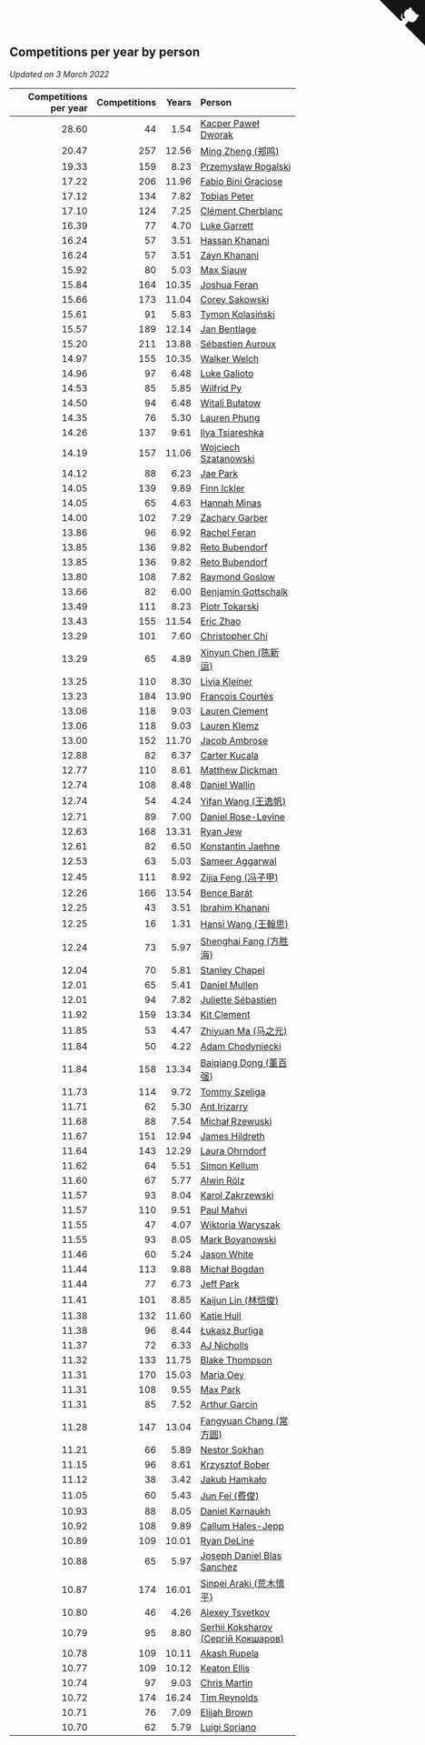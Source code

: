 ## Competitions per year by person

*Updated on  3 March 2022*

| Competitions per year | Competitions | Years | Person |
| ---: | ---: | ---: | :--- |
| 28.60 | 44 | 1.54 | [Kacper Paweł Dworak](https://www.worldcubeassociation.org/persons/2020DWOR01) |
| 20.47 | 257 | 12.56 | [Ming Zheng (郑鸣)](https://www.worldcubeassociation.org/persons/2009ZHEN11) |
| 19.33 | 159 | 8.23 | [Przemysław Rogalski](https://www.worldcubeassociation.org/persons/2013ROGA02) |
| 17.22 | 206 | 11.96 | [Fabio Bini Graciose](https://www.worldcubeassociation.org/persons/2010GRAC02) |
| 17.12 | 134 | 7.82 | [Tobias Peter](https://www.worldcubeassociation.org/persons/2014PETE03) |
| 17.10 | 124 | 7.25 | [Clément Cherblanc](https://www.worldcubeassociation.org/persons/2014CHER05) |
| 16.39 | 77 | 4.70 | [Luke Garrett](https://www.worldcubeassociation.org/persons/2017GARR05) |
| 16.24 | 57 | 3.51 | [Hassan Khanani](https://www.worldcubeassociation.org/persons/2018KHAN26) |
| 16.24 | 57 | 3.51 | [Zayn Khanani](https://www.worldcubeassociation.org/persons/2018KHAN28) |
| 15.92 | 80 | 5.03 | [Max Siauw](https://www.worldcubeassociation.org/persons/2017SIAU02) |
| 15.84 | 164 | 10.35 | [Joshua Feran](https://www.worldcubeassociation.org/persons/2011FERA01) |
| 15.66 | 173 | 11.04 | [Corey Sakowski](https://www.worldcubeassociation.org/persons/2011SAKO01) |
| 15.61 | 91 | 5.83 | [Tymon Kolasiński](https://www.worldcubeassociation.org/persons/2016KOLA02) |
| 15.57 | 189 | 12.14 | [Jan Bentlage](https://www.worldcubeassociation.org/persons/2010BENT01) |
| 15.20 | 211 | 13.88 | [Sébastien Auroux](https://www.worldcubeassociation.org/persons/2008AURO01) |
| 14.97 | 155 | 10.35 | [Walker Welch](https://www.worldcubeassociation.org/persons/2011WELC01) |
| 14.96 | 97 | 6.48 | [Luke Galioto](https://www.worldcubeassociation.org/persons/2015GALI02) |
| 14.53 | 85 | 5.85 | [Wilfrid Py](https://www.worldcubeassociation.org/persons/2016PYWI01) |
| 14.50 | 94 | 6.48 | [Witali Bułatow](https://www.worldcubeassociation.org/persons/2015BUAT01) |
| 14.35 | 76 | 5.30 | [Lauren Phung](https://www.worldcubeassociation.org/persons/2016PHUN02) |
| 14.26 | 137 | 9.61 | [Ilya Tsiareshka](https://www.worldcubeassociation.org/persons/2012TERE01) |
| 14.19 | 157 | 11.06 | [Wojciech Szatanowski](https://www.worldcubeassociation.org/persons/2011SZAT01) |
| 14.12 | 88 | 6.23 | [Jae Park](https://www.worldcubeassociation.org/persons/2015PARK24) |
| 14.05 | 139 | 9.89 | [Finn Ickler](https://www.worldcubeassociation.org/persons/2012ICKL01) |
| 14.05 | 65 | 4.63 | [Hannah Minas](https://www.worldcubeassociation.org/persons/2017MINA04) |
| 14.00 | 102 | 7.29 | [Zachary Garber](https://www.worldcubeassociation.org/persons/2014GARB01) |
| 13.86 | 96 | 6.92 | [Rachel Feran](https://www.worldcubeassociation.org/persons/2015FERA01) |
| 13.85 | 136 | 9.82 | [Reto Bubendorf](https://www.worldcubeassociation.org/persons/2012BUBE01) |
| 13.85 | 136 | 9.82 | [Reto Bubendorf](https://www.worldcubeassociation.org/persons/2012BUBE01) |
| 13.80 | 108 | 7.82 | [Raymond Goslow](https://www.worldcubeassociation.org/persons/2014GOSL01) |
| 13.66 | 82 | 6.00 | [Benjamin Gottschalk](https://www.worldcubeassociation.org/persons/2016GOTT01) |
| 13.49 | 111 | 8.23 | [Piotr Tokarski](https://www.worldcubeassociation.org/persons/2013TOKA01) |
| 13.43 | 155 | 11.54 | [Eric Zhao](https://www.worldcubeassociation.org/persons/2010ZHAO19) |
| 13.29 | 101 | 7.60 | [Christopher Chi](https://www.worldcubeassociation.org/persons/2014CHIC01) |
| 13.29 | 65 | 4.89 | [Xinyun Chen (陈新运)](https://www.worldcubeassociation.org/persons/2017CHEN36) |
| 13.25 | 110 | 8.30 | [Livia Kleiner](https://www.worldcubeassociation.org/persons/2013KLEI03) |
| 13.23 | 184 | 13.90 | [François Courtès](https://www.worldcubeassociation.org/persons/2008COUR01) |
| 13.06 | 118 | 9.03 | [Lauren Clement](https://www.worldcubeassociation.org/persons/2013KLEM01) |
| 13.06 | 118 | 9.03 | [Lauren Klemz](https://www.worldcubeassociation.org/persons/2013KLEM01) |
| 13.00 | 152 | 11.70 | [Jacob Ambrose](https://www.worldcubeassociation.org/persons/2010AMBR01) |
| 12.88 | 82 | 6.37 | [Carter Kucala](https://www.worldcubeassociation.org/persons/2015KUCA01) |
| 12.77 | 110 | 8.61 | [Matthew Dickman](https://www.worldcubeassociation.org/persons/2013DICK01) |
| 12.74 | 108 | 8.48 | [Daniel Wallin](https://www.worldcubeassociation.org/persons/2013WALL03) |
| 12.74 | 54 | 4.24 | [Yifan Wang (王逸帆)](https://www.worldcubeassociation.org/persons/2017WANY29) |
| 12.71 | 89 | 7.00 | [Daniel Rose-Levine](https://www.worldcubeassociation.org/persons/2015ROSE01) |
| 12.63 | 168 | 13.31 | [Ryan Jew](https://www.worldcubeassociation.org/persons/2008JEWR01) |
| 12.61 | 82 | 6.50 | [Konstantin Jaehne](https://www.worldcubeassociation.org/persons/2015JAEH01) |
| 12.53 | 63 | 5.03 | [Sameer Aggarwal](https://www.worldcubeassociation.org/persons/2017AGGA01) |
| 12.45 | 111 | 8.92 | [Zijia Feng (冯子甲)](https://www.worldcubeassociation.org/persons/2013FENG02) |
| 12.26 | 166 | 13.54 | [Bence Barát](https://www.worldcubeassociation.org/persons/2008BARA01) |
| 12.25 | 43 | 3.51 | [Ibrahim Khanani](https://www.worldcubeassociation.org/persons/2018KHAN27) |
| 12.25 | 16 | 1.31 | [Hansi Wang (王翰思)](https://www.worldcubeassociation.org/persons/2020WANG19) |
| 12.24 | 73 | 5.97 | [Shenghai Fang (方胜海)](https://www.worldcubeassociation.org/persons/2016FANG01) |
| 12.04 | 70 | 5.81 | [Stanley Chapel](https://www.worldcubeassociation.org/persons/2016CHAP04) |
| 12.01 | 65 | 5.41 | [Daniel Mullen](https://www.worldcubeassociation.org/persons/2016MULL04) |
| 12.01 | 94 | 7.82 | [Juliette Sébastien](https://www.worldcubeassociation.org/persons/2014SEBA01) |
| 11.92 | 159 | 13.34 | [Kit Clement](https://www.worldcubeassociation.org/persons/2008CLEM01) |
| 11.85 | 53 | 4.47 | [Zhiyuan Ma (马之元)](https://www.worldcubeassociation.org/persons/2017MAZH04) |
| 11.84 | 50 | 4.22 | [Adam Chodyniecki](https://www.worldcubeassociation.org/persons/2017CHOD02) |
| 11.84 | 158 | 13.34 | [Baiqiang Dong (董百强)](https://www.worldcubeassociation.org/persons/2008DONG06) |
| 11.73 | 114 | 9.72 | [Tommy Szeliga](https://www.worldcubeassociation.org/persons/2012SZEL01) |
| 11.71 | 62 | 5.30 | [Ant Irizarry](https://www.worldcubeassociation.org/persons/2016IRIZ02) |
| 11.68 | 88 | 7.54 | [Michał Rzewuski](https://www.worldcubeassociation.org/persons/2014RZEW01) |
| 11.67 | 151 | 12.94 | [James Hildreth](https://www.worldcubeassociation.org/persons/2009HILD01) |
| 11.64 | 143 | 12.29 | [Laura Ohrndorf](https://www.worldcubeassociation.org/persons/2009OHRN01) |
| 11.62 | 64 | 5.51 | [Simon Kellum](https://www.worldcubeassociation.org/persons/2016KELL12) |
| 11.60 | 67 | 5.77 | [Alwin Rölz](https://www.worldcubeassociation.org/persons/2016ROLZ01) |
| 11.57 | 93 | 8.04 | [Karol Zakrzewski](https://www.worldcubeassociation.org/persons/2014ZAKR01) |
| 11.57 | 110 | 9.51 | [Paul Mahvi](https://www.worldcubeassociation.org/persons/2012MAHV01) |
| 11.55 | 47 | 4.07 | [Wiktoria Waryszak](https://www.worldcubeassociation.org/persons/2018WARY01) |
| 11.55 | 93 | 8.05 | [Mark Boyanowski](https://www.worldcubeassociation.org/persons/2014BOYA01) |
| 11.46 | 60 | 5.24 | [Jason White](https://www.worldcubeassociation.org/persons/2016WHIT16) |
| 11.44 | 113 | 9.88 | [Michał Bogdan](https://www.worldcubeassociation.org/persons/2012BOGD01) |
| 11.44 | 77 | 6.73 | [Jeff Park](https://www.worldcubeassociation.org/persons/2015PARK08) |
| 11.41 | 101 | 8.85 | [Kaijun Lin (林恺俊)](https://www.worldcubeassociation.org/persons/2013LINK01) |
| 11.38 | 132 | 11.60 | [Katie Hull](https://www.worldcubeassociation.org/persons/2010HULL01) |
| 11.38 | 96 | 8.44 | [Łukasz Burliga](https://www.worldcubeassociation.org/persons/2013BURL01) |
| 11.37 | 72 | 6.33 | [AJ Nicholls](https://www.worldcubeassociation.org/persons/2015NICH04) |
| 11.32 | 133 | 11.75 | [Blake Thompson](https://www.worldcubeassociation.org/persons/2010THOM03) |
| 11.31 | 170 | 15.03 | [Maria Oey](https://www.worldcubeassociation.org/persons/2007OEYM01) |
| 11.31 | 108 | 9.55 | [Max Park](https://www.worldcubeassociation.org/persons/2012PARK03) |
| 11.31 | 85 | 7.52 | [Arthur Garcin](https://www.worldcubeassociation.org/persons/2014GARC27) |
| 11.28 | 147 | 13.04 | [Fangyuan Chang (常方圆)](https://www.worldcubeassociation.org/persons/2009CHAN04) |
| 11.21 | 66 | 5.89 | [Nestor Sokhan](https://www.worldcubeassociation.org/persons/2016SOKH01) |
| 11.15 | 96 | 8.61 | [Krzysztof Bober](https://www.worldcubeassociation.org/persons/2013BOBE01) |
| 11.12 | 38 | 3.42 | [Jakub Hamkało](https://www.worldcubeassociation.org/persons/2018HAMK01) |
| 11.05 | 60 | 5.43 | [Jun Fei (费俊)](https://www.worldcubeassociation.org/persons/2016FEIJ02) |
| 10.93 | 88 | 8.05 | [Daniel Karnaukh](https://www.worldcubeassociation.org/persons/2014KARN02) |
| 10.92 | 108 | 9.89 | [Callum Hales-Jepp](https://www.worldcubeassociation.org/persons/2012HALE01) |
| 10.89 | 109 | 10.01 | [Ryan DeLine](https://www.worldcubeassociation.org/persons/2012DELI01) |
| 10.88 | 65 | 5.97 | [Joseph Daniel Blas Sanchez](https://www.worldcubeassociation.org/persons/2016SANC08) |
| 10.87 | 174 | 16.01 | [Sinpei Araki (荒木慎平)](https://www.worldcubeassociation.org/persons/2006ARAK01) |
| 10.80 | 46 | 4.26 | [Alexey Tsvetkov](https://www.worldcubeassociation.org/persons/2017TSVE02) |
| 10.79 | 95 | 8.80 | [Serhii Koksharov (Сергій Кокшаров)](https://www.worldcubeassociation.org/persons/2013KOKS01) |
| 10.78 | 109 | 10.11 | [Akash Rupela](https://www.worldcubeassociation.org/persons/2012RUPE01) |
| 10.77 | 109 | 10.12 | [Keaton Ellis](https://www.worldcubeassociation.org/persons/2012ELLI01) |
| 10.74 | 97 | 9.03 | [Chris Martin](https://www.worldcubeassociation.org/persons/2013MART03) |
| 10.72 | 174 | 16.24 | [Tim Reynolds](https://www.worldcubeassociation.org/persons/2005REYN01) |
| 10.71 | 76 | 7.09 | [Elijah Brown](https://www.worldcubeassociation.org/persons/2015BROW03) |
| 10.70 | 62 | 5.79 | [Luigi Soriano](https://www.worldcubeassociation.org/persons/2016SORI04) |


<a href="https://github.com/jonatanklosko/wca_statistics" class="github-corner" aria-label="View source on Github"><svg width="80" height="80" viewBox="0 0 250 250" style="fill:#151513; color:#fff; position: absolute; top: 0; border: 0; right: 0;" aria-hidden="true"><path d="M0,0 L115,115 L130,115 L142,142 L250,250 L250,0 Z"></path><path d="M128.3,109.0 C113.8,99.7 119.0,89.6 119.0,89.6 C122.0,82.7 120.5,78.6 120.5,78.6 C119.2,72.0 123.4,76.3 123.4,76.3 C127.3,80.9 125.5,87.3 125.5,87.3 C122.9,97.6 130.6,101.9 134.4,103.2" fill="currentColor" style="transform-origin: 130px 106px;" class="octo-arm"></path><path d="M115.0,115.0 C114.9,115.1 118.7,116.5 119.8,115.4 L133.7,101.6 C136.9,99.2 139.9,98.4 142.2,98.6 C133.8,88.0 127.5,74.4 143.8,58.0 C148.5,53.4 154.0,51.2 159.7,51.0 C160.3,49.4 163.2,43.6 171.4,40.1 C171.4,40.1 176.1,42.5 178.8,56.2 C183.1,58.6 187.2,61.8 190.9,65.4 C194.5,69.0 197.7,73.2 200.1,77.6 C213.8,80.2 216.3,84.9 216.3,84.9 C212.7,93.1 206.9,96.0 205.4,96.6 C205.1,102.4 203.0,107.8 198.3,112.5 C181.9,128.9 168.3,122.5 157.7,114.1 C157.9,116.9 156.7,120.9 152.7,124.9 L141.0,136.5 C139.8,137.7 141.6,141.9 141.8,141.8 Z" fill="currentColor" class="octo-body"></path></svg></a><style>.github-corner:hover .octo-arm{animation:octocat-wave 560ms ease-in-out}@keyframes octocat-wave{0%,100%{transform:rotate(0)}20%,60%{transform:rotate(-25deg)}40%,80%{transform:rotate(10deg)}}@media (max-width:500px){.github-corner:hover .octo-arm{animation:none}.github-corner .octo-arm{animation:octocat-wave 560ms ease-in-out}}</style>
